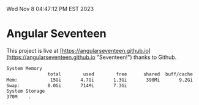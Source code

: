 Wed Nov  8 04:47:12 PM EST 2023

# Angular Seventeen


This project is live at [https://angularseventeen.github.io](https://angularseventeen.github.io "Seventeen!") thanks to Github.

```bash
System Memory
               total        used        free      shared  buff/cache   available
Mem:            15Gi       4.7Gi       1.3Gi       390Mi       9.2Gi       9.8Gi
Swap:          8.0Gi       714Mi       7.3Gi
System Storage
370M	.
```
```bash
